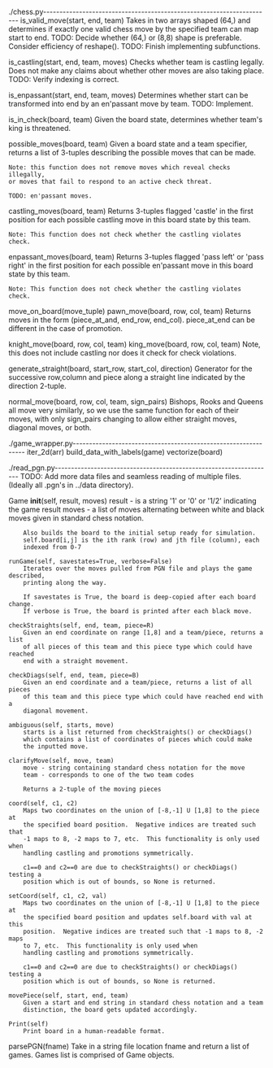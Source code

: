 
./chess.py----------------------------------------------------------------------
is_valid_move(start, end, team)
    Takes in two arrays shaped (64,) and determines if exactly one valid chess 
    move by the specified team can map start to end.
    TODO: Decide whether (64,) or (8,8) shape is preferable.  Consider 
    efficiency of reshape().
    TODO: Finish implementing subfunctions.

is_castling(start, end, team, moves)
    Checks whether team is castling legally.  Does not make any claims about 
    whether other moves are also taking place.
    TODO: Verify indexing is correct.

is_enpassant(start, end, team, moves)
    Determines whether start can be transformed into end by an en'passant move
    by team.
    TODO: Implement.

is_in_check(board, team)
    Given the board state, determines whether team's king is threatened.

possible_moves(board, team)
    Given a board state and a team specifier, returns a list of 3-tuples
    describing the possible moves that can be made.
    
    Note: this function does not remove moves which reveal checks illegally,
    or moves that fail to respond to an active check threat.

    TODO: en'passant moves.

castling_moves(board, team)
    Returns 3-tuples flagged 'castle' in the first position for each possible
    castling move in this board state by this team. 

    Note: This function does not check whether the castling violates check.

enpassant_moves(board, team)
    Returns 3-tuples flagged 'pass left' or 'pass right' in the first position
    for each possible en'passant move in this board state by this team. 

    Note: This function does not check whether the castling violates check.

move_on_board(move_tuple)
pawn_move(board, row, col, team)
    Returns moves in the form (piece_at_and, end_row, end_col).
    piece_at_end can be different in the case of promotion.

knight_move(board, row, col, team)
king_move(board, row, col, team)
    Note, this does not include castling nor does it check for check violations.

generate_straight(board, start_row, start_col, direction)
    Generator for the successive row,column and piece along a straight line
    indicated by the direction 2-tuple.

normal_move(board, row, col, team, sign_pairs)
    Bishops, Rooks and Queens all move very similarly, so we use the same function
    for each of their moves, with only sign_pairs changing to allow either 
    straight moves, diagonal moves, or both.


./game_wrapper.py---------------------------------------------------------------
iter_2d(arr)
build_data_with_labels(game)
vectorize(board)

./read_pgn.py-------------------------------------------------------------------
TODO: Add more data files and seamless reading of multiple files.  (Ideally all .pgn's in ../data directory).

Game
    __init__(self, result, moves)
        result - is a string '1' or '0' or '1/2' indicating the game result
        moves - a list of moves alternating between white and black moves given
        in standard chess notation.

        Also builds the board to the initial setup ready for simulation.
        self.board[i,j] is the ith rank (row) and jth file (column), each
        indexed from 0-7

    runGame(self, savestates=True, verbose=False)
        Iterates over the moves pulled from PGN file and plays the game described, 
        printing along the way.

        If savestates is True, the board is deep-copied after each board change.
        If verbose is True, the board is printed after each black move.

    checkStraights(self, end, team, piece=R)
        Given an end coordinate on range [1,8] and a team/piece, returns a list 
        of all pieces of this team and this piece type which could have reached 
        end with a straight movement.

    checkDiags(self, end, team, piece=B)
        Given an end coordinate and a team/piece, returns a list of all pieces
        of this team and this piece type which could have reached end with a 
        diagonal movement.

    ambiguous(self, starts, move)
        starts is a list returned from checkStraights() or checkDiags() 
        which contains a list of coordinates of pieces which could make 
        the inputted move.

    clarifyMove(self, move, team)
        move - string containing standard chess notation for the move
        team - corresponds to one of the two team codes

        Returns a 2-tuple of the moving pieces

    coord(self, c1, c2)
        Maps two coordinates on the union of [-8,-1] U [1,8] to the piece at
        the specified board position.  Negative indices are treated such that 
        -1 maps to 8, -2 maps to 7, etc.  This functionality is only used when
        handling castling and promotions symmetrically.
        
        c1==0 and c2==0 are due to checkStraights() or checkDiags() testing a 
        position which is out of bounds, so None is returned.

    setCoord(self, c1, c2, val)
        Maps two coordinates on the union of [-8,-1] U [1,8] to the piece at
        the specified board position and updates self.board with val at this 
        position.  Negative indices are treated such that -1 maps to 8, -2 maps
        to 7, etc.  This functionality is only used when
        handling castling and promotions symmetrically.
        
        c1==0 and c2==0 are due to checkStraights() or checkDiags() testing a 
        position which is out of bounds, so None is returned.

    movePiece(self, start, end, team)
        Given a start and end string in standard chess notation and a team 
        distinction, the board gets updated accordingly.

    Print(self)
        Print board in a human-readable format.
parsePGN(fname)
    Take in a string file location fname and return a list of games.
    Games list is comprised of Game objects.

